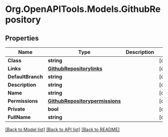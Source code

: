 # Org.OpenAPITools.Models.GithubRepository

## Properties

Name | Type | Description | Notes
------------ | ------------- | ------------- | -------------
**Class** | **string** |  | [optional] 
**Links** | [**GithubRepositorylinks**](GithubRepositorylinks.md) |  | [optional] 
**DefaultBranch** | **string** |  | [optional] 
**Description** | **string** |  | [optional] 
**Name** | **string** |  | [optional] 
**Permissions** | [**GithubRepositorypermissions**](GithubRepositorypermissions.md) |  | [optional] 
**Private** | **bool** |  | [optional] 
**FullName** | **string** |  | [optional] 

[[Back to Model list]](../README.md#documentation-for-models) [[Back to API list]](../README.md#documentation-for-api-endpoints) [[Back to README]](../README.md)

